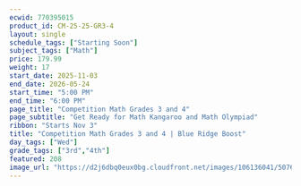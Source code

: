 ```yaml
---
ecwid: 770395015
product_id: CM-25-25-GR3-4
layout: single
schedule_tags: ["Starting Soon"]
subject_tags: ["Math"]
price: 179.99
weight: 17
start_date: 2025-11-03
end_date: 2026-05-24
start_time: "5:00 PM"
end_time: "6:00 PM"
page_title: "Competition Math Grades 3 and 4"
page_subtitle: "Get Ready for Math Kangaroo and Math Olympiad"
ribbon: "Starts Nov 3"
title: "Competition Math Grades 3 and 4 | Blue Ridge Boost"
day_tags: ["Wed"]
grade_tags: ["3rd","4th"]
featured: 208
image_url: "https://d2j6dbq0eux0bg.cloudfront.net/images/106136041/5076126970.png"
---
```

